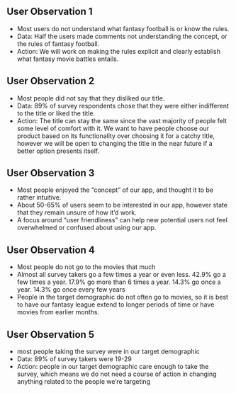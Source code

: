 ## User Observation 1
  - Most users do not understand what fantasy football is or know the rules.
  - Data: Half the users made comments not understanding the concept, or the rules of fantasy football.
  - Action: We will work on making the rules explicit and clearly establish what fantasy movie battles entails.
## User Observation 2
  - Most people did not say that they disliked our title.
  - Data: 89% of survey respondents chose that they were either indifferent to the title or liked the title.
  - Action: The title can stay the same since the vast majority of people felt some level of comfort with it. We want to have people choose our product based on its functionality over choosing it for a catchy title, however we will be open to changing the title in the near future if a better option presents itself.

## User Observation 3
  - Most people enjoyed the “concept” of our app, and thought it to be rather intuitive.
  - About 50-65% of users seem to be interested in our app, however state that they remain unsure of how it’d work.
  - A focus around “user friendliness” can help new potential users not feel overwhelmed or confused about using our app.

## User Observation 4
  - Most people do not go to the movies that much
  - Almost all survey takers go a few times a year or even less. 42.9% go a few times a year. 17.9% go more than 6 times a year. 14.3% go once a year. 14.3% go once every few years
  - People in the target demographic do not often go to movies, so it is best to have our fantasy league extend to longer periods of time or have movies from earlier months.

## User Observation 5
  - most people taking the survey were in our target demographic
  - Data: 89% of survey takers were 19-29
  - Action: people in our target demographic care enough to take the survey, which means we do not need a course of action in changing anything related to the people we’re targeting
